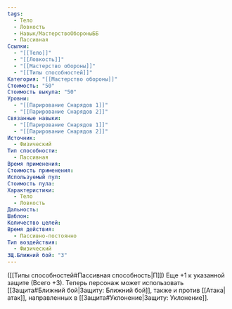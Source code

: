 ```yaml
---
tags:
  - Тело
  - Ловкость
  - Навык/МастерствоОбороныББ
  - Пассивная
Ссылки:
  - "[[Тело]]"
  - "[[Ловкость]]"
  - "[[Мастерство обороны]]"
  - "[[Типы способностей]]"
Категория: "[[Мастерство обороны]]"
Стоимость: "50"
Стоимость выкупа: "50"
Уровни:
  - "[[Парирование Снарядов 1]]"
  - "[[Парирование Снарядов 2]]"
Связанные навыки:
  - "[[Парирование Снарядов 1]]"
  - "[[Парирование Снарядов 2]]"
Источник:
  - Физический
Тип способности:
  - Пассивная
Время применения: 
Стоимость применения: 
Используемый пул: 
Стоимость пула: 
Характеристики:
  - Тело
  - Ловкость
Дальность: 
Шаблон: 
Количество целей: 
Время действия:
  - Пассивно-постоянно
Тип воздействия:
  - Физический
ЗЩ.Ближний бой: "3"
---
```

([[Типы способностей#Пассивная способность|П]]) Еще +1 к указанной защите (Всего +3). Теперь персонаж может использовать [[Защита#Ближний бой|Защиту: Ближний бой]], также и против [[Атака|атак]], направленных в [[Защита#Уклонение|Защиту: Уклонение]]. 